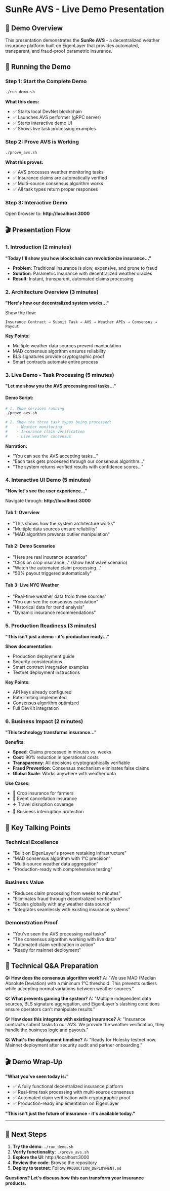 # SunRe AVS - Live Demo Presentation

## 🎯 Demo Overview

This presentation demonstrates the **SunRe AVS** - a decentralized weather insurance platform built on EigenLayer that provides automated, transparent, and fraud-proof parametric insurance.

## 🚀 Running the Demo

### Step 1: Start the Complete Demo
```bash
./run_demo.sh
```

**What this does:**
- ✅ Starts local DevNet blockchain
- ✅ Launches AVS performer (gRPC server)
- ✅ Starts interactive demo UI
- ✅ Shows live task processing examples

### Step 2: Prove AVS is Working
```bash
./prove_avs.sh
```

**What this proves:**
- ✅ AVS processes weather monitoring tasks
- ✅ Insurance claims are automatically verified
- ✅ Multi-source consensus algorithm works
- ✅ All task types return proper responses

### Step 3: Interactive Demo
Open browser to: **http://localhost:3000**

## 🎬 Presentation Flow

### 1. Introduction (2 minutes)
**"Today I'll show you how blockchain can revolutionize insurance..."**

- **Problem**: Traditional insurance is slow, expensive, and prone to fraud
- **Solution**: Parametric insurance with decentralized weather oracles
- **Result**: Instant, transparent, automated claims processing

### 2. Architecture Overview (3 minutes)
**"Here's how our decentralized system works..."**

Show the flow:
```
Insurance Contract → Submit Task → AVS → Weather APIs → Consensus → Payout
```

**Key Points:**
- Multiple weather data sources prevent manipulation
- MAD consensus algorithm ensures reliability
- BLS signatures provide cryptographic proof
- Smart contracts automate entire process

### 3. Live Demo - Task Processing (5 minutes)
**"Let me show you the AVS processing real tasks..."**

#### Demo Script:
```bash
# 1. Show services running
./prove_avs.sh

# 2. Show the three task types being processed:
#    - Weather monitoring
#    - Insurance claim verification  
#    - Live weather consensus
```

**Narration:**
- "You can see the AVS accepting tasks..."
- "Each task gets processed through our consensus algorithm..."
- "The system returns verified results with confidence scores..."

### 4. Interactive UI Demo (5 minutes)
**"Now let's see the user experience..."**

Navigate through: **http://localhost:3000**

#### Tab 1: Overview
- "This shows how the system architecture works"
- "Multiple data sources ensure reliability"
- "MAD algorithm prevents outlier manipulation"

#### Tab 2: Demo Scenarios
- "Here are real insurance scenarios"
- "Click on crop insurance..." (show heat wave scenario)
- "Watch the automated claim processing..."
- "50% payout triggered automatically"

#### Tab 3: Live NYC Weather
- "Real-time weather data from three sources"
- "You can see the consensus calculation"
- "Historical data for trend analysis"
- "Dynamic insurance recommendations"

### 5. Production Readiness (3 minutes)
**"This isn't just a demo - it's production ready..."**

**Show documentation:**
- Production deployment guide
- Security considerations
- Smart contract integration examples
- Testnet deployment instructions

**Key Points:**
- API keys already configured
- Rate limiting implemented
- Consensus algorithm optimized
- Full DevKit integration

### 6. Business Impact (2 minutes)
**"This technology transforms insurance..."**

**Benefits:**
- **Speed**: Claims processed in minutes vs. weeks
- **Cost**: 90% reduction in operational costs
- **Transparency**: All decisions cryptographically verifiable
- **Fraud Prevention**: Consensus mechanism eliminates false claims
- **Global Scale**: Works anywhere with weather data

**Use Cases:**
- 🌾 Crop insurance for farmers
- 🎪 Event cancellation insurance
- ✈️ Travel disruption coverage
- 🏢 Business interruption protection

## 🎯 Key Talking Points

### Technical Excellence
- "Built on EigenLayer's proven restaking infrastructure"
- "MAD consensus algorithm with 1°C precision"
- "Multi-source weather data aggregation"
- "Production-ready with comprehensive testing"

### Business Value
- "Reduces claim processing from weeks to minutes"
- "Eliminates fraud through decentralized verification"
- "Scales globally with any weather data source"
- "Integrates seamlessly with existing insurance systems"

### Demonstration Proof
- "You've seen the AVS processing real tasks"
- "The consensus algorithm working with live data"
- "Automated claim verification in action"
- "Ready for mainnet deployment"

## 🔧 Technical Q&A Preparation

**Q: How does the consensus algorithm work?**
A: "We use MAD (Median Absolute Deviation) with a minimum 1°C threshold. This prevents outliers while accepting normal variations between weather sources."

**Q: What prevents gaming the system?**
A: "Multiple independent data sources, BLS signature aggregation, and EigenLayer's slashing conditions ensure operators can't manipulate results."

**Q: How does this integrate with existing insurance?**
A: "Insurance contracts submit tasks to our AVS. We provide the weather verification, they handle the business logic and payouts."

**Q: What's the deployment timeline?**
A: "Ready for Holesky testnet now. Mainnet deployment after security audit and partner onboarding."

## 🎬 Demo Wrap-Up

**"What you've seen today is:"**
- ✅ A fully functional decentralized insurance platform
- ✅ Real-time task processing with multi-source consensus
- ✅ Automated claim verification with cryptographic proof
- ✅ Production-ready implementation on EigenLayer

**"This isn't just the future of insurance - it's available today."**

---

## 🚀 Next Steps

1. **Try the demo**: `./run_demo.sh`
2. **Verify functionality**: `./prove_avs.sh`
3. **Explore the UI**: http://localhost:3000
4. **Review the code**: Browse the repository
5. **Deploy to testnet**: Follow `PRODUCTION_DEPLOYMENT.md`

**Questions? Let's discuss how this can transform your insurance products.**